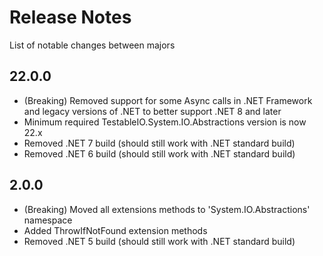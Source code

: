 # Release Notes

List of notable changes between majors

## 22.0.0

- (Breaking) Removed support for some Async calls in .NET Framework and legacy versions of .NET to better support .NET 8 and later
- Minimum required TestableIO.System.IO.Abstractions version is now 22.x
- Removed .NET 7 build (should still work with .NET standard build)
- Removed .NET 6 build (should still work with .NET standard build)

## 2.0.0

- (Breaking) Moved all extensions methods to 'System.IO.Abstractions' namespace
- Added ThrowIfNotFound extension methods
- Removed .NET 5 build (should still work with .NET standard build)